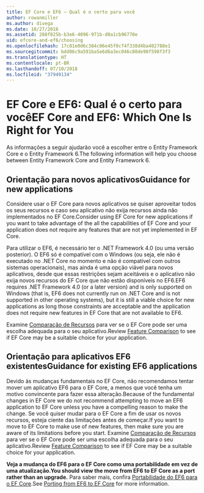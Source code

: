 ```yaml
---
title: EF Core e EF6 – Qual é o certo para você
author: rowanmiller
ms.author: divega
ms.date: 10/27/2016
ms.assetid: 288f825b-b3e6-4096-971b-d0a1cb96770e
uid: efcore-and-ef6/choosing
ms.openlocfilehash: 17c81e0d6c384c06e45f0cf4f338d4ba402788e1
ms.sourcegitcommit: bdd06c9a591ba5e6d6a3ec046c80de98f598f3f3
ms.translationtype: HT
ms.contentlocale: pt-BR
ms.lasthandoff: 07/10/2018
ms.locfileid: "37949134"
---
```

# <a name="ef-core-and-ef6-which-one-is-right-for-you"></a><span data-ttu-id="f855b-102">EF Core e EF6: Qual é o certo para você</span><span class="sxs-lookup"><span data-stu-id="f855b-102">EF Core and EF6: Which One Is Right for You</span></span>

<span data-ttu-id="f855b-103">As informações a seguir ajudarão você a escolher entre o Entity Framework Core e o Entity Framework 6.</span><span class="sxs-lookup"><span data-stu-id="f855b-103">The following information will help you choose between Entity Framework Core and Entity Framework 6.</span></span>

## <a name="guidance-for-new-applications"></a><span data-ttu-id="f855b-104">Orientação para novos aplicativos</span><span class="sxs-lookup"><span data-stu-id="f855b-104">Guidance for new applications</span></span>

<span data-ttu-id="f855b-105">Considere usar o EF Core para novos aplicativos se quiser aproveitar todos os seus recursos e caso seu aplicativo não exija recursos ainda não implementados no EF Core.</span><span class="sxs-lookup"><span data-stu-id="f855b-105">Consider using EF Core for new applications if you want to take advantage of the all the capabilities of EF Core and your application does not require any features that are not yet implemented in EF Core.</span></span>

<span data-ttu-id="f855b-106">Para utilizar o EF6, é necessário ter o .NET Framework 4.0 (ou uma versão posterior). O EF6 só é compatível com o Windows (ou seja, ele não é executado no .NET Core no momento e não é compatível com outros sistemas operacionais), mas ainda é uma opção viável para novos aplicativos, desde que essas restrições sejam aceitáveis e o aplicativo não exija novos recursos do EF Core que não estão disponíveis no EF6.</span><span class="sxs-lookup"><span data-stu-id="f855b-106">EF6 requires .NET Framework 4.0 (or a later version) and is only supported on Windows (that is, EF6 does not currently run on .NET Core and is not supported in other operating systems), but it is still a viable choice for new applications as long those constraints are acceptable and the application does not require new features in EF Core that are not available to EF6.</span></span>

<span data-ttu-id="f855b-107">Examine [Comparação de Recursos](features.md) para ver se o EF Core pode ser uma escolha adequada para o seu aplicativo.</span><span class="sxs-lookup"><span data-stu-id="f855b-107">Review [Feature Comparison](features.md) to see if EF Core may be a suitable choice for your application.</span></span>

## <a name="guidance-for-existing-ef6-applications"></a><span data-ttu-id="f855b-108">Orientação para aplicativos EF6 existentes</span><span class="sxs-lookup"><span data-stu-id="f855b-108">Guidance for existing EF6 applications</span></span>

<span data-ttu-id="f855b-109">Devido às mudanças fundamentais no EF Core, não recomendamos tentar mover um aplicativo EF6 para o EF Core, a menos que você tenha um motivo convincente para fazer essa alteração.</span><span class="sxs-lookup"><span data-stu-id="f855b-109">Because of the fundamental changes in EF Core we do not recommend attempting to move an EF6 application to EF Core unless you have a compelling reason to make the change.</span></span> <span data-ttu-id="f855b-110">Se você quiser mudar para o EF Core a fim de usar os novos recursos, esteja ciente das limitações antes de começar.</span><span class="sxs-lookup"><span data-stu-id="f855b-110">If you want to move to EF Core to make use of new features, then make sure you are aware of its limitations before you start.</span></span> <span data-ttu-id="f855b-111">Examine [Comparação de Recursos](features.md) para ver se o EF Core pode ser uma escolha adequada para o seu aplicativo.</span><span class="sxs-lookup"><span data-stu-id="f855b-111">Review [Feature Comparison](features.md) to see if EF Core may be a suitable choice for your application.</span></span>

<span data-ttu-id="f855b-112">**Veja a mudança do EF6 para o EF Core como uma portabilidade em vez de uma atualização.**</span><span class="sxs-lookup"><span data-stu-id="f855b-112">**You should view the move from EF6 to EF Core as a port rather than an upgrade.**</span></span> <span data-ttu-id="f855b-113">Para saber mais, confira [Portabilidade do EF6 para o EF Core](porting/index.md).</span><span class="sxs-lookup"><span data-stu-id="f855b-113">See [Porting from EF6 to EF Core](porting/index.md) for more information.</span></span>
